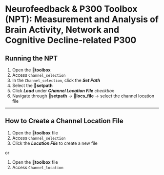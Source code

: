 # Neurofeedback & P300 Toolbox (NPT): Measurement and Analysis of Brain Activity, Network and Cognitive Decline-related P300

## Running the NPT
1. Open the **📁toolbox** 
2. Access `Channel_selection`  
3. In the `Channel_selection`, click the ***Set Path***  
4. Select the **📁setpath**
5. Click ***Load*** under ***Channel Location File*** *checkbox*  
6. Navigate through **📁setpath** → **📁locs_file** → select the channel location file  

---

## How to Create a Channel Location File
1. Open the **📁toolbox** file  
2. Access `Channel_selection`   
3. Click the ***Location File*** to create a new file

  or

1. Open the **📁toolbox** file  
2. Access `Channel_location`
